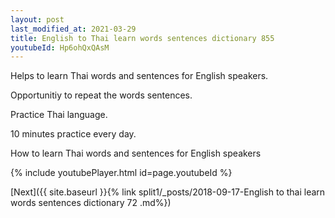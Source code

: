```yaml
---
layout: post
last_modified_at: 2021-03-29
title: English to Thai learn words sentences dictionary 855 
youtubeId: Hp6ohQxQAsM
---
```

 
 
Helps to learn Thai words and sentences for English speakers.

Opportunitiy to repeat the words sentences. 

Practice Thai language. 
 
10 minutes practice every day. 
 
How to learn Thai words and sentences for English speakers 
 
{% include youtubePlayer.html id=page.youtubeId %}
 
 
[Next]({{ site.baseurl }}{% link  split1/_posts/2018-09-17-English to thai learn words sentences dictionary 72 .md%})
 
